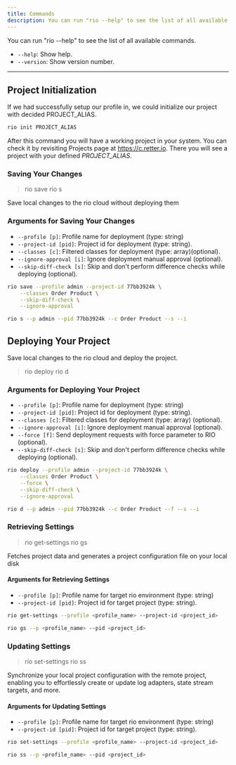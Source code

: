 ```yaml
---
title: Commands
description: You can run "rio --help" to see the list of all available commands.
---
```


You can run "rio --help" to see the list of all available commands.

* `--help`: Show help.
* `--version`: Show version number.

---

## Project Initialization

If we had successfully setup our profile in, we could initialize our project with decided PROJECT_ALIAS.

```bash
rio init PROJECT_ALIAS
```

After this command you will have a working project in your system.
You can check it by revisiting Projects page at <https://c.retter.io>.
There you will see a project with your defined *PROJECT_ALIAS*.

### Saving Your Changes

> rio save
> rio s

Save local changes to the rio cloud without deploying them

### Arguments for Saving Your Changes

* `--profile [p]`: Profile name for deployment (type: string)
* `--project-id [pid]`: Project id for deployment (type: string).
* `--classes [c]`: Filtered classes for deployment (type: array)(optional).
* `--ignore-approval [i]`: Ignore deployment manual approval (optional).
* `--skip-diff-check [s]`: Skip and don't perform difference checks while deploying (optional).

```bash
rio save --profile admin --project-id 77bb3924k \
    --classes Order Product \
    --skip-diff-check \
    --ignore-approval

rio s --p admin --pid 77bb3924k --c Order Product --s --i
```

## Deploying Your Project

Save local changes to the rio cloud and deploy the project.

> rio deploy
> rio d

### Arguments for Deploying Your Project

* `--profile [p]`: Profile name for deployment (type: string)
* `--project-id [pid]`: Project id for deployment (type: string).
* `--classes [c]`: Filtered classes for deployment (type: array) (optional).
* `--ignore-approval [i]`: Ignore deployment manual approval (optional).
* `--force [f]`: Send deployment requests with force parameter to RIO (optional).
* `--skip-diff-check [s]`: Skip and don't perform difference checks while deploying (optional).

```bash
rio deploy --profile admin --project-id 77bb3924k \
    --classes Order Product \
    --force \
    --skip-diff-check \
    --ignore-approval

rio d --p admin --pid 77bb3924k --c Order Product --f --s --i
```

### Retrieving Settings

> rio get-settings
> rio gs

Fetches project data and generates a project configuration file on your local disk

#### Arguments for Retrieving Settings

* `--profile [p]`: Profile name for target rio environment (type: string)
* `--project-id [pid]`: Project id for target project (type: string).

```bash
rio get-settings --profile <profile_name> --project-id <project_id>

rio gs --p <profile_name> --pid <project_id>
```

### Updating Settings

> rio set-settings
> rio ss

Synchronize your local project configuration with the remote project, enabling you to effortlessly create or update log adapters, state stream targets, and more.

#### Arguments for Updating Settings

* `--profile [p]`: Profile name for target rio environment (type: string)
* `--project-id [pid]`: Project id for target project (type: string).

```bash
rio set-settings --profile <profile_name> --project-id <project_id>

rio ss --p <profile_name> --pid <project_id>
```

